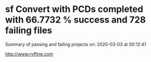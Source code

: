 # sf Convert with PCDs completed with 66.7732 % success and 728 failing files

Summary of passing and failing projects on: 2020-03-03 at 00:12:41

http://www.ryffine.com
